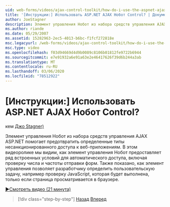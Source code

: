 ```yaml
---
uid: web-forms/videos/ajax-control-toolkit/how-do-i-use-the-aspnet-ajax-nobot-control
title: '[Инструкции:] Использовать ASP.NET AJAX Нобот Control? | Документы Майкрософт'
author: JoeStagner
description: Элемент управления Нобот из набора средств управления AJAX ASP.NET помогает предотвратить определенные типы несанкционированного доступа к веб-приложениям. В этом видеоролике мы увидим, как...
ms.author: riande
ms.date: 05/29/2007
ms.assetid: 15282963-2ec5-4013-b6bc-f1fcf272818e
msc.legacyurl: /web-forms/videos/ajax-control-toolkit/how-do-i-use-the-aspnet-ajax-nobot-control
msc.type: video
ms.openlocfilehash: f03d94669d4d9b0089c8106b01812fe9722b6944
ms.sourcegitcommit: e7e91932a6e91a63e2e46417626f39d6b244a3ab
ms.translationtype: MT
ms.contentlocale: ru-RU
ms.lasthandoff: 03/06/2020
ms.locfileid: "78512922"
---
```

# <a name="how-do-i-use-the-aspnet-ajax-nobot-control"></a>[Инструкции:] Использовать ASP.NET AJAX Нобот Control?

кем [Джо Stagner)](https://github.com/JoeStagner)

Элемент управления Нобот из набора средств управления AJAX ASP.NET помогает предотвратить определенные типы несанкционированного доступа к веб-приложениям. В этом видеоролике мы видим, как элемент управления Нобот предоставляет ряд встроенных условий для автоматического доступа, включая проверку числа и частоты отправки форм. Также показано, как элемент управления позволяет разработчику определить пользовательскую задачу, например проверку JavaScript, которая будет выполнена, только если страница просматривается в браузере.

[&#9654;Смотреть видео (21 минута)](https://channel9.msdn.com/Blogs/ASP-NET-Site-Videos/how-do-i-use-the-aspnet-ajax-nobot-control)

> [!div class="step-by-step"]
> [Назад](how-do-i-use-the-aspnet-ajax-mutuallyexclusive-checkbox-extender.md)
> [Вперед](how-do-i-use-the-aspnet-ajax-listsearch-extender.md)
